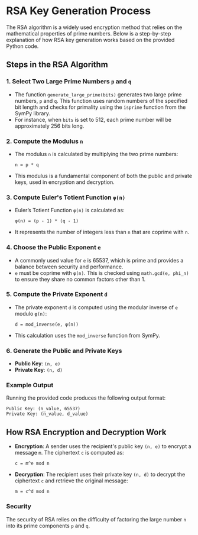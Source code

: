 # RSA Key Generation Process

The RSA algorithm is a widely used encryption method that relies on the mathematical properties of prime numbers. Below
is a step-by-step explanation of how RSA key generation works based on the provided Python code.

## Steps in the RSA Algorithm

### 1. Select Two Large Prime Numbers `p` and `q`

- The function `generate_large_prime(bits)` generates two large prime numbers, `p` and `q`. This function uses random
  numbers of the specified bit length and checks for primality using the `isprime` function from the SymPy library.
- For instance, when `bits` is set to 512, each prime number will be approximately 256 bits long.

### 2. Compute the Modulus `n`

- The modulus `n` is calculated by multiplying the two prime numbers:

  ```
  n = p * q
  ```

- This modulus is a fundamental component of both the public and private keys, used in encryption and decryption.

### 3. Compute Euler's Totient Function `φ(n)`

- Euler’s Totient Function `φ(n)` is calculated as:

  ```
  φ(n) = (p - 1) * (q - 1)
  ```

- It represents the number of integers less than `n` that are coprime with `n`.

### 4. Choose the Public Exponent `e`

- A commonly used value for `e` is 65537, which is prime and provides a balance between security and performance.
- `e` must be coprime with `φ(n)`. This is checked using `math.gcd(e, phi_n)` to ensure they share no common factors
  other than 1.

### 5. Compute the Private Exponent `d`

- The private exponent `d` is computed using the modular inverse of `e` modulo `φ(n)`:

  ```
  d = mod_inverse(e, φ(n))
  ```

- This calculation uses the `mod_inverse` function from SymPy.

### 6. Generate the Public and Private Keys

- **Public Key**: `(n, e)`
- **Private Key**: `(n, d)`

### Example Output

Running the provided code produces the following output format:

```plaintext
Public Key: (n_value, 65537)
Private Key: (n_value, d_value)
```

## How RSA Encryption and Decryption Work

- **Encryption**: A sender uses the recipient's public key `(n, e)` to encrypt a message `m`. The ciphertext `c` is
  computed as:

  ```
  c = m^e mod n
  ```

- **Decryption**: The recipient uses their private key `(n, d)` to decrypt the ciphertext `c` and retrieve the original
  message:

  ```
  m = c^d mod n
  ```

### Security

The security of RSA relies on the difficulty of factoring the large number `n` into its prime components `p` and `q`.
